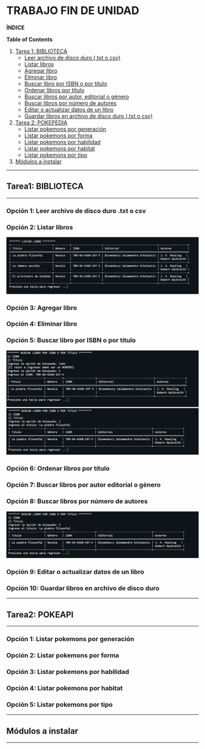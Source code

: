 # TRABAJO FIN DE UNIDAD

**ÍNDICE**

**Table of Contents**

1. [Tarea 1: BIBLIOTECA](#tarea1-biblioteca)  
    - [Leer archivo de disco duro (.txt o csv)](#opción-1-leer-archivo)  
    - [Listar libros](#opción-2-listar-libros)  
    - [Agregar libro](#opción-3-agregar-libro)  
    - [Eliminar libro](#opción-4-eliminar-libro)  
    - [Buscar libro por ISBN o por título](#opción-5-buscar-libro-por-isbn-o-por-título)  
    - [Ordenar libros por título](#opción-6-ordenar-libros-por-título)
    - [Buscar libros por autor, editorial o género](#opción-7-buscar-libros-por-autor-editorial-o-género)
    - [Buscar libros por número de autores](#opción-8-buscar-libros-por-número-de-autores)
    - [Editar o actualizar datos de un libro](#opción-9-editar-o-actualizar-datos-de-un-libro)
    - [Guardar libros en archivo de disco duro (.txt o csv)](#opción-10-guardar-libros-en-archivo-de-disco-duro)
2. [Tarea 2: POKEPEDIA](#tarea2-biblioteca)  
    - [Listar pokemons por generación](#opción-1-listar-pokemons-por-generación)    
    - [Listar pokemons por forma](#opción-2-listar-pokemons-por-forma)    
    - [Listar pokemons por habilidad](#opción-3-listar-pokemons-por-habilidad)    
    - [Listar pokemons por habitat](#opción-4-listar-pokemons-por-habitat)       
    - [Listar pokemons por tipo](#opción-5-listar-pokemons-por-tipo) 
3. [Módulos a instalar](#módulos-a-instalar)  
***
## Tarea1: BIBLIOTECA
***
### Opción 1: Leer archivo de disco duro .txt o csv
### Opción 2: Listar libros
![](./Assets/1.2.Listar-libros.png)
### Opción 3: Agregar libro
### Opción 4: Eliminar libro
### Opción 5: Buscar libro por ISBN o por título
![](./Assets/1.5.Buscar-libro-por-isbn.png)
![](./Assets/1.5.Buscar-libro-por-titulo.png)
### Opción 6: Ordenar libros por título
### Opción 7: Buscar libros por autor editorial o género
### Opción 8: Buscar libros por número de autores
![](./Assets/1.5.Buscar-libro-por-titulo.png)
### Opción 9: Editar o actualizar datos de un libro
### Opción 10: Guardar libros en archivo de disco duro

***
## Tarea2: POKEAPI
***
### Opción 1: Listar pokemons por generación
### Opción 2: Listar pokemons por forma
### Opción 3: Listar pokemons por habilidad
### Opción 4: Listar pokemons por habitat
### Opción 5: Listar pokemons por tipo

***
## Módulos a instalar
***